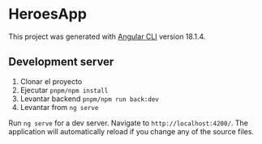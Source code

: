 # HeroesApp

This project was generated with [Angular CLI](https://github.com/angular/angular-cli) version 18.1.4.

## Development server

1. Clonar el proyecto
2. Ejecutar `pnpm/npm install`
3. Levantar backend `pnpm/npm run back:dev`
4. Levantar from `ng serve`

Run `ng serve` for a dev server. Navigate to `http://localhost:4200/`. The application will automatically reload if you change any of the source files.

